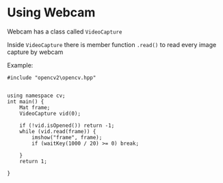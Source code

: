 # Using Webcam
Webcam has a class called `VideoCapture`

Inside `VideoCapture` there is member function `.read()` to read every image capture by webcam


Example:
```
#include "opencv2\opencv.hpp"


using namespace cv;
int main() {
	Mat frame;
	VideoCapture vid(0);

	if (!vid.isOpened()) return -1;
	while (vid.read(frame)) {
		imshow("frame", frame);
		if (waitKey(1000 / 20) >= 0) break;

	}
	return 1;

}
```
